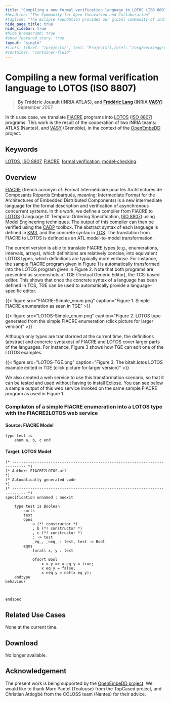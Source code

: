 ```yaml
---
title: "Compiling a new formal verification language to LOTOS (ISO 8807)"
#headline: "The Community for Open Innovation and Collaboration"
#tagline: "The Eclipse Foundation provides our global community of individuals and organizations with a mature, scalable, and business-friendly environment for open source software collaboration and innovation."
hide_page_title: true
hide_sidebar: true
#hide_breadcrumb: true
#show_featured_story: true
layout: "single"
#links: [[href: "/projects/", text: "Projects"],[href: "/org/workinggroups/", text: "Working Group"],[href: "/membership/", text: "Members"],[href: "/org/value", text: "Business Value"]]
#container: "container-fluid"
---
```


# Compiling a new formal verification language to LOTOS (ISO 8807)

> **By Frédéric Jouault (INRIA ATLAS), and [Frédéric Lang](https://www.inrialpes.fr/vasy/people/Frederic.Lang/) (INRIA [VASY](https://www.inrialpes.fr/vasy/))** \
> September 2007

In this use case, we translate [FIACRE](https://www-sop.inria.fr/oasis/fiacre/) programs into [LOTOS](https://www.inrialpes.fr/vasy/cadp/) ([ISO 8807](https://www.iso.org/iso/iso_catalogue/catalogue_tc/catalogue_detail.htm?csnumber=16258)) programs. This work is the result of the cooperation of two INRIA teams: ATLAS (Nantes), and [VASY](https://www.inrialpes.fr/vasy/) (Grenoble), in the context of the [OpenEmbeDD](https://openembedd.inria.fr/) project.

## Keywords

[LOTOS](https://www.inrialpes.fr/vasy/cadp/), [ISO 8807](https://www.iso.org/iso/iso_catalogue/catalogue_tc/catalogue_detail.htm?csnumber=16258), [FIACRE](https://www-sop.inria.fr/oasis/fiacre/), [formal verification](https://en.wikipedia.org/wiki/Formal_verification), [model-checking](https://en.wikipedia.org/wiki/Model-checking).

## Overview

[FIACRE](https://www-sop.inria.fr/oasis/fiacre/) (french acronym of: Format Intermédiaire pour les Architectures de Composants Répartis Embarqués, meaning: Intermediate Format for the Architectures of Embedded Distributed Components) is a new intermediate language for the formal description and verification of asynchronous concurrent systems. In this work, we define a compiler from FIACRE to [LOTOS](https://www.inrialpes.fr/vasy/cadp/) (Language Of Temporal Ordering Specification, [ISO 8807](https://www.iso.org/iso/iso_catalogue/catalogue_tc/catalogue_detail.htm?csnumber=16258)) using Model Engineering techniques. The output of this compiler can then be verified using the [CADP](https://www.inrialpes.fr/vasy/cadp/) toolbox. The abstract syntax of each language is defined in [KM3](https://wiki.eclipse.org/KM3), and the concrete syntax in [TCS](https://wiki.eclipse.org/TCS). The translation from FIACRE to LOTOS is defined as an ATL model-to-model transformation.

The current version is able to translate FIACRE types (e.g., enumerations, intervals, arrays), which definitions are relatively concise, into equivalent LOTOS types, which definitions are typically more verbose. For instance, the sample FIACRE program given in Figure 1 is automatically transformed into the LOTOS program given in Figure 2. Note that both programs are presented as screenshots of TGE (Textual Generic Editor), the TCS-based editor. This shows that once the concrete syntax of a language has been defined in TCS, TGE can be used to automatically provide a language-specific editor.

{{< figure src="FIACRE-Simple_enum.png" caption="Figure 1. Simple FIACRE enumeration as seen in TGE" >}}

{{< figure src="LOTOS-Simple_enum.png" caption="Figure 2. LOTOS type generated from the simple FIACRE enumeration (click picture for larger version)" >}}

Although only types are transformed at the current time, the definitions (abstract and concrete syntaxes) of FIACRE and LOTOS cover larger parts of the languages. For instance, Figure 3 shows how TGE can edit one of the LOTOS examples.

{{< figure src="LOTOS-TGE.png" caption="Figure 3. The bitalt.lotos LOTOS example edited in TGE (click picture for larger version)" >}}

We also created a web service to use this transformation scenario, so that it can be tested and used without having to install Eclipse. You can see below a sample output of this web service invoked on the same sample FIACRE program as used in Figure 1.

### Compilaton of a simple FIACRE enumeration into a LOTOS type with the FIACRE2LOTOS web service

#### Source: FIACRE Model

	type test is
	    enum a, b, c end

#### Target: LOTOS Model

	(* ---------------------------------------------------------------------------- *)
	(* Author: FIACRE2LOTOS.atl                                                     *)
	(* Automatically generated code                                                 *)
	(* ---------------------------------------------------------------------------- *)
	specification unnamed : noexit

	    type test is Boolean
	        sorts
	        test
	        opns
	            a (*! constructor *)
	            , b (*! constructor *)
	            , c (*! constructor *)
	            : -> test
	            _eq_, _neq_ : test, test -> Bool
	        eqns
	            forall x, y : test

	            ofsort Bool
	                x = y => x eq y = true;
	                x eq y = false;
	                x neq y = not(x eq y);
	    endtype
	behaviour



	endspec

## Related Use Cases

None at the current time.

## Download

No longer available.

## Acknowledgement

The present work is being supported by the [OpenEmbeDD project](https://openembedd.inria.fr/home_html-en?set_language=en&cl=en). We would like to thank Marc Pantel (Toulouse) from the TopCased project, and Christian Attiogbé from the COLOSS team (Nantes) for their advice.
